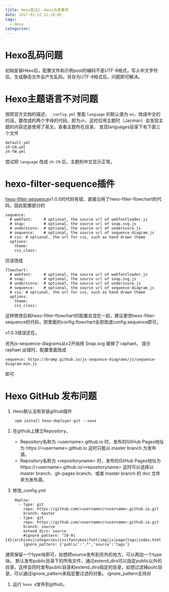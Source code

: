 ```yaml
---
title: Hexo笔记1--Hexo注意事项
date: 2017-01-12 12:18:02
tags:
  - Hexo
categories:
---
```

# Hexo乱码问题
初始安装Hexo后，配置文件和示例post的编码不是UTF-8格式，写入中文字符后，生成静态文件会产生乱码。另存为UTF-8格式后，问题即可解决。

<!--more-->
# Hexo主题语言不对问题
按照官方文档的描述， <code>_config.yml</code> 里面 <code>language</code> 的默认值为 <code>en</code>，改成中文的的话，要改成的两个字母的代码，即为<code>zh</code>，这时应用主题时（Jacman）会发现主题的内容还是使用了英文，查看主题所在目录， 发现languages目录下有下面三个文件

    default.yml
    zh-CN.yml
    zh-TW.yml

尝试把 <code>language</code> 改成 <code>zh-CN</code> 后，主题的中文显示正常。

# hexo-filter-sequence插件
[hexo-filter-sequence](https://github.com/bubkoo/hexo-filter-sequence)v1.0.0的代码有错，直接沿用了hexo-filter-flowchart的代码，因此配置部分的

    sequence:
      # webfont:     # optional, the source url of webfontloader.js
      # snap:        # optional, the source url of snap.svg.js
      # underscore:  # optional, the source url of underscore.js
      # sequence:    # optional, the source url of sequence-diagram.js
      # css: # optional, the url for css, such as hand drawn theme
      options:
        theme:
        css_class:

应该改成

    flowchart:
      # webfont:     # optional, the source url of webfontloader.js
      # snap:        # optional, the source url of snap.svg.js
      # underscore:  # optional, the source url of underscore.js
      # sequence:    # optional, the source url of sequence-diagram.js
      # css: # optional, the url for css, such as hand drawn theme
      options:
        theme:
        css_class:

这样修改后和hexo-filter-flowchart的配置会混在一起，建议更改hexo-filter-sequence的代码，把里面的config.flowchart全部改成config.sequence即可。

v1.0.3错误还在。

另外js-sequence-diagrams从v2开始用 Snap.svg 替换了 raphael， 提示 raphael 出错时，配置里面改成

    sequence: https://bramp.github.io/js-sequence-diagrams/js/sequence-diagram-min.js

即可


# Hexo GitHub 发布问题
1. Hexo默认没有安装github插件

        npm install hexo-deployer-git --save

1. 在github上建立Repository。
    * Repository名称为 &lt;username&gt;.github.io 时，发布的GitHub Pages地址为 https://&lt;username&gt;.github.io
    这时只能以 master branch 为发布源。
    * Repository名称为 &lt;repositoryname&gt; 时，发布的GitHub Pages地址为 https://&lt;username&gt;.github.io/&lt;repositoryname>
    这时可以选择以 master branch、gh-pages branch、或者 master branch 的 doc 文件夹为发布源。

1. 修改_config.yml
```
    deploy:
      - type: git
        repo: https://github.com/<username>/<username>.github.io.git
        branch: master
      - type: git
        repo: https://github.com/<username>/<username>.github.io.git
        branch: source
        extend_dirs: source
        #ignore_pattern: ^[0-9]{4}|archives|categories|css|fancybox|font|img|js|page|tags|index.html
        ignore_pattern: {'public':'.*','source':'tags'}
```
  通常保留一个type块即可，如想把source发布到另外的地方，可以再加一个type块。
  默认发布public目录下的所有文件，通过extend_dirs可以指定public以外的目录。这样会同时发布public目录和extend_dirs指定的目录，如想过滤掉pulic目录，可以通过ignore_pattern来指定要过滤的对象。
  ignore_pattern支持对

1. 运行 <code>hexo d</code>发布到github。
